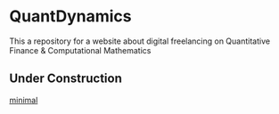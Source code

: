 # QuantDynamics
This a repository for a website about digital freelancing on Quantitative Finance &amp; Computational Mathematics

## Under Construction

[minimal](https://github.com/pages-themes/minimal)
